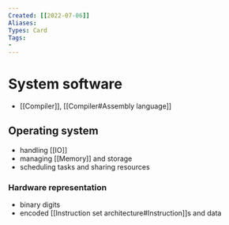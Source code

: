 ```yaml
---
Created: [[2022-07-06]]
Aliases: 
Types: Card
Tags: 
- 
---
```

# System software
- [[Compiler]], [[Compiler#Assembly language]]

## Operating system
- handling [[IO]]
- managing [[Memory]] and storage
- scheduling tasks and sharing resources
### Hardware representation
- binary digits
- encoded [[Instruction set architecture#Instruction]]s and data